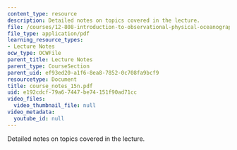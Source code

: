 ```yaml
---
content_type: resource
description: Detailed notes on topics covered in the lecture.
file: /courses/12-808-introduction-to-observational-physical-oceanography-fall-2004/e192cdcf79a67447be74151f90ad71cc_course_notes_15n.pdf
file_type: application/pdf
learning_resource_types:
- Lecture Notes
ocw_type: OCWFile
parent_title: Lecture Notes
parent_type: CourseSection
parent_uid: ef93ed20-a1f6-8ea8-7852-0c708fa9bcf9
resourcetype: Document
title: course_notes_15n.pdf
uid: e192cdcf-79a6-7447-be74-151f90ad71cc
video_files:
  video_thumbnail_file: null
video_metadata:
  youtube_id: null
---
```

Detailed notes on topics covered in the lecture.

